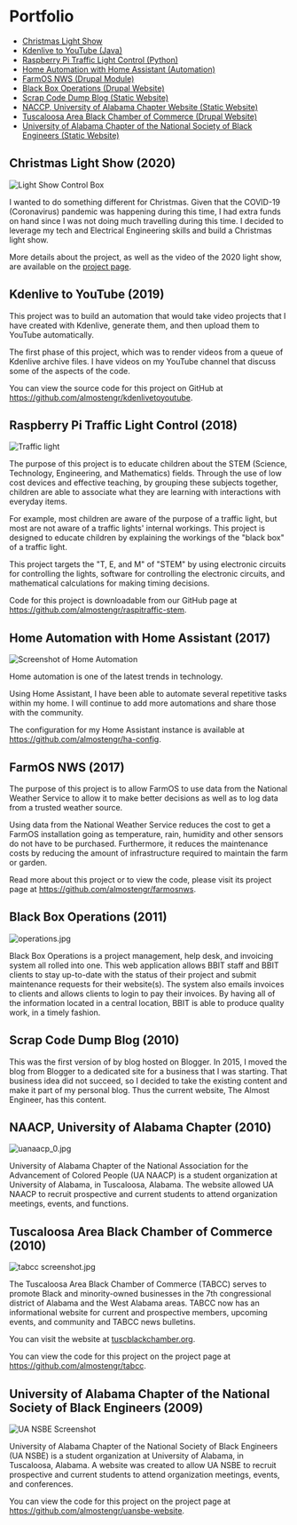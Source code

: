 # Portfolio

* [Christmas Light Show](/lightshow)
* [Kdenlive to YouTube (Java)](#kdenlive-to-youtube-2019)
* [Raspberry Pi Traffic Light Control (Python)](#raspberry-pi-traffic-light-control-2018)
* [Home Automation with Home Assistant (Automation)](#home-automation-with-home-assistant-2017)
* [FarmOS NWS (Drupal Module)](#farmos-nws-2017)
* [Black Box Operations (Drupal Website)](#black-box-operations-2011)
* [Scrap Code Dump Blog (Static Website)](#scrap-code-dump-blog-2010)
* [NACCP, University of Alabama Chapter Website (Static Website)](#naacp-university-of-alabama-chapter-2010)
* [Tuscaloosa Area Black Chamber of Commerce (Drupal Website)](#tuscaloosa-area-black-chamber-of-commerce-2010)
* [University of Alabama Chapter of the National Society of Black Engineers (Static Website)](#university-of-alabama-chapter-of-the-national-society-of-black-engineers-2009)

## Christmas Light Show (2020)

![Light Show Control Box](/lightshow/images/20201220presentation/20201204_120013.jpg)

I wanted to do something different for Christmas. Given that the COVID-19 (Coronavirus) pandemic was happening 
during this time, I had extra funds on hand since I was not doing much travelling during this time. I decided 
to leverage my tech and Electrical Engineering skills and build a Christmas light show. 

More details about the project, as well as the video of the 2020 light show, 
are available on the [project page](/lightshow).

## Kdenlive to YouTube (2019)

This project was to build an automation that would take video projects that I have created
with Kdenlive, generate them, and then upload them to YouTube automatically.

The first phase of this project, which was to render videos from a queue of
Kdenlive archive files. I have videos on my YouTube channel that discuss some of the
aspects of the code.

You can view the source code for this project on GitHub at
<a href="https://github.com/almostengr/kdenlivetoyoutube" target="_blank">https://github.com/almostengr/kdenlivetoyoutube</a>.

## Raspberry Pi Traffic Light Control (2018)

![Traffic light](/images/portfolio_trafficlight2.jpg)

The purpose of this project is to educate children about the STEM (Science, Technology,
Engineering, and Mathematics) fields. Through the use of low cost devices and effective teaching, by grouping these subjects together, children are able to associate what they are learning with interactions with everyday items.

For example, most children are aware of the purpose of a traffic light, but most are not aware of a traffic lights' internal workings. This project is designed to educate children by explaining the workings of the "black box" of a traffic light.

This project targets the "T, E, and M" of "STEM" by using electronic circuits for controlling the lights, software for controlling the electronic circuits, and mathematical calculations for making timing decisions.

Code for this project is downloadable from our GitHub page at
<a href="https://github.com/almostengr/raspitraffic-stem" target="_blank">https://github.com/almostengr/raspitraffic-stem</a>.

## Home Automation with Home Assistant (2017)

![Screenshot of Home Automation](/images/portfolio_homeassistant.jpg)

Home automation is one of the latest trends in technology.

Using Home Assistant, I have been able to automate several repetitive tasks within my home.
I will continue to add more automations and share those with the community.

The configuration for my Home Assistant instance is available at
<a href="https://github.com/almostengr/ha-config" target="_blank">https://github.com/almostengr/ha-config</a>.

## FarmOS NWS (2017)

The purpose of this project is to allow FarmOS to use data from the National Weather Service to allow it to make better decisions as well as to log data from a trusted weather source.

Using data from the National Weather Service reduces the cost to get a FarmOS installation going as temperature, rain, humidity and other sensors do not have to be purchased. Furthermore, it reduces the maintenance costs by reducing the amount of infrastructure required to maintain the farm or garden.

Read more about this project or to view the code, please visit its project page at
<a href="https://github.com/almostengr/farmosnws" target="_blank">https://github.com/almostengr/farmosnws</a>.

## Black Box Operations (2011)

![operations.jpg](/images/portfolio_operations.jpg)

Black Box Operations is a project management, help desk, and invoicing system all rolled into one. This web application allows BBIT staff and BBIT clients to stay up-to-date with the status of their project and submit maintenance requests for their website(s). The system also emails invoices to clients and allows clients to login to pay their invoices. By having all of the information located in a central location, BBIT is able to produce quality work, in a timely fashion.

## Scrap Code Dump Blog (2010)

This was the first version of by blog hosted on Blogger. In 2015, I moved the blog from Blogger
to a dedicated site for a business that I was starting. That business idea did not succeed,
so I decided to take the existing content and make it part of my personal blog. Thus the current
website, The Almost Engineer, has this content.

## NAACP, University of Alabama Chapter (2010)

![uanaacp_0.jpg](/images/portfolio_uanaacp.jpg)

University of Alabama Chapter of the National Association for the Advancement of Colored People (UA NAACP) is a student organization at University of Alabama, in Tuscaloosa, Alabama. The website allowed UA NAACP to recruit prospective and current students to attend organization meetings, events, and functions.

## Tuscaloosa Area Black Chamber of Commerce (2010)

![tabcc screenshot.jpg](/images/portfolio_tabcc.jpg)

The Tuscaloosa Area Black Chamber of Commerce (TABCC) serves to promote Black and minority-owned businesses in the 7th congressional district of Alabama and the West Alabama areas. TABCC now has an informational website for current and prospective members, upcoming events, and community and TABCC news bulletins.

You can visit the website at
<a href="http://tuscblackchamber.org" target="_blank">tuscblackchamber.org</a>.

You can view the code for this project on the project page at
<a href="https://github.com/almostengr/tabcc" target="_blank">https://github.com/almostengr/tabcc</a>.

## University of Alabama Chapter of the National Society of Black Engineers (2009)

![UA NSBE Screenshot](/images/portfolio_uansbe.jpg)

University of Alabama Chapter of the National Society of Black Engineers (UA NSBE) is a student organization at
University of Alabama, in Tuscaloosa, Alabama. A website was created to allow UA NSBE to recruit prospective and
current students to attend organization meetings, events, and conferences.

You can view the code for this project on the project page at
<a href="https://github.com/almostengr/uansbe-website" target="_blank">https://github.com/almostengr/uansbe-website</a>.
